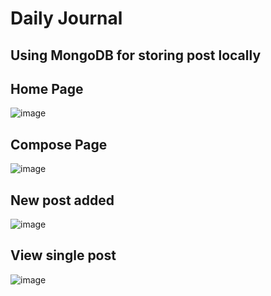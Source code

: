 # Daily Journal
## Using MongoDB for storing post locally
## Home Page
![image](https://user-images.githubusercontent.com/68057853/178140087-355d0d48-c600-44db-a1dd-9e073c5e226f.png)
## Compose Page
![image](https://user-images.githubusercontent.com/68057853/178140280-e9b4cb1f-e952-4429-b5b4-4f998ad33b1a.png)
## New post added
![image](https://user-images.githubusercontent.com/68057853/178140324-b640d2b9-6a6f-47fa-80bc-f44932bd345e.png)
## View single post
![image](https://user-images.githubusercontent.com/68057853/178140362-7359ae9b-c85f-4145-94c5-2d76f05706a6.png)

